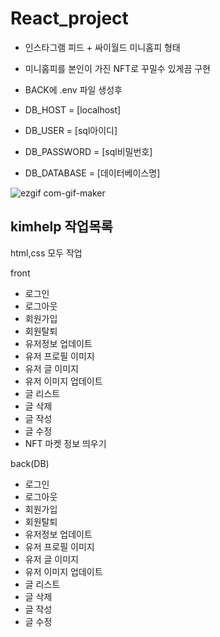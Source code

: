 # React_project

- 인스타그램 피드 + 싸이월드 미니홈피 형태
- 미니홈피를 본인이 가진 NFT로 꾸밀수 있게끔 구현

- BACK에 .env 파일 생성후
- DB_HOST = [localhost]
- DB_USER = [sql아이디]
- DB_PASSWORD = [sql비밀번호]
- DB_DATABASE = [데이터베이스명]

![ezgif com-gif-maker](https://user-images.githubusercontent.com/96912191/171103580-e5d67612-ba47-4e84-a581-0c3ad57216e3.gif)

## kimhelp 작업목록

html,css 모두 작업

front

- 로그인
- 로그아웃
- 회원가입
- 회원탈퇴
- 유저정보 업데이트
- 유저 프로필 이미지
- 유저 글 이미지
- 유저 이미지 업데이트
- 글 리스트
- 글 삭제
- 글 작성
- 글 수정
- NFT 마켓 정보 띄우기

back(DB)

- 로그인
- 로그아웃
- 회원가입
- 회원탈퇴
- 유저정보 업데이트
- 유저 프로필 이미지
- 유저 글 이미지
- 유저 이미지 업데이트
- 글 리스트
- 글 삭제
- 글 작성
- 글 수정
